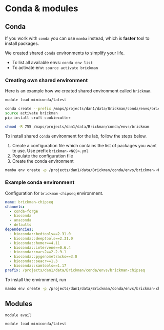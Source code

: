# Conda & modules

## Conda

If you work with `conda` you can use `mamba` instead, which is **faster** tool
to install packages.

We created shared `conda` environments to simplify your life.

- To list all available envs: `conda env list`
- To activate env: `source activate brickman`

### Creating own shared environment

Here is an example how we created shared environment called `brickman`.

```bash
module load miniconda/latest

conda create --prefix /maps/projects/dan1/data/Brickman/conda/envs/brickman python=3.10
source activate brickman
pip install cruft cookiecutter

chmod -R 755 /maps/projects/dan1/data/Brickman/conda/envs/brickman
```

To install shared `conda` environment for the lab, follow the steps below.

1. Create a configuration file which contains the list of packages you want
  to use. Use prefix `brickman-<NGS>.yml`
2. Populate the configuration file
3. Create the conda environment

```bash
mamba env create -p /projects/dan1/data/Brickman/conda/envs/brickman-<NGS>.yml -f brickman-<NGS>.yml
```

### Example conda environment

Configuration for `brickman-chipseq` environment.

```yaml
name: brickman-chipseq
channels:
  - conda-forge
  - bioconda
  - anaconda
  - defaults
dependencies:
  - bioconda::bedtools==2.31.0
  - bioconda::deeptools==2.31.0
  - bioconda::homer==4.11
  - bioconda::intervene==0.6.4
  - bioconda::macs2==2.2.9.1
  - bioconda::pygenometracks==3.8
  - bioconda::seacr==1.3
  - bioconda::samtools==1.17
prefix: /projects/dan1/data/Brickman/conda/envs/brickman-chipseq
```

To install the environment, run

```bash
mamba env create -p /projects/dan1/data/Brickman/conda/envs/brickman-chipseq -f brickman-chipseq.yml
```

## Modules

```bash
module avail

module load miniconda/latest
```
